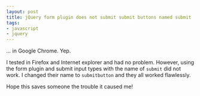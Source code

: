 ```yaml
---
layout: post
title: jQuery form plugin does not submit submit buttons named submit
tags:
- javascript
- jquery
---
```

... in Google Chrome.  Yep.  

I tested in Firefox and Internet explorer and had no problem.  However, using the form plugin and submit input types with the name of `submit` did not work.  I changed their name to `submitbutton` and they all worked flawlessly.  

Hope this saves someone the trouble it caused me!
